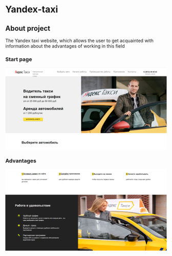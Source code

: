 # Yandex-taxi
## About project
The Yandex taxi website, which allows the user to get acquainted with information about the advantages of working in this field
### Start page
![Start page](https://github.com/Wastend/yandex-taxi/blob/master/images/start_page.png)
### Advantages
![Start page](https://github.com/Wastend/yandex-taxi/blob/master/images/advantages.png)
